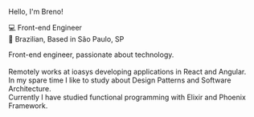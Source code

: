 Hello, I'm Breno!

💻 Front-end Engineer<br>
🏡 Brazilian, Based in São Paulo, SP<br>

Front-end engineer, passionate about technology.<br><br>
Remotely works at ioasys developing applications in React and Angular.<br>
In my spare time I like to study about Design Patterns and Software Architecture.<br>
Currently I have studied functional programming with Elixir and Phoenix Framework.<br>

